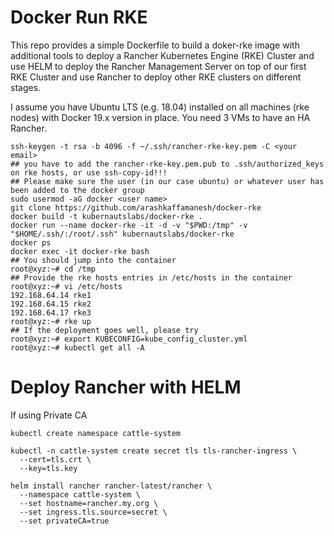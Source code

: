 # Docker Run RKE

This repo provides a simple Dockerfile to build a doker-rke image with additional tools to deploy a Rancher Kubernetes Engine (RKE) Cluster and use HELM to deploy the Rancher Management Server on top of our first RKE Cluster and use Rancher to deploy other RKE clusters on different stages.

I assume you have Ubuntu LTS (e.g. 18.04) installed on all machines (rke nodes) with Docker 19.x version in place. You need 3 VMs to have an HA Rancher.

```
ssh-keygen -t rsa -b 4096 -f ~/.ssh/rancher-rke-key.pem -C <your email>
## you have to add the rancher-rke-key.pem.pub to .ssh/authorized_keys on rke hosts, or use ssh-copy-id!!!
## Please make sure the user (in our case ubuntu) or whatever user has been added to the docker group
sudo usermod -aG docker <user name>
git clone https://github.com/arashkaffamanesh/docker-rke
docker build -t kubernautslabs/docker-rke .
docker run --name docker-rke -it -d -v "$PWD:/tmp" -v "$HOME/.ssh/:/root/.ssh" kubernautslabs/docker-rke
docker ps
docker exec -it docker-rke bash
## You should jump into the container
root@xyz:~# cd /tmp
## Provide the rke hosts entries in /etc/hosts in the container
root@xyz:~# vi /etc/hosts
192.168.64.14 rke1
192.168.64.15 rke2
192.168.64.17 rke3
root@xyz:~# rke up
## If the deployment goes well, please try
root@xyz:~# export KUBECONFIG=kube_config_cluster.yml
root@xyz:~# kubectl get all -A
```

# Deploy Rancher with HELM

If using Private CA

```
kubectl create namespace cattle-system

kubectl -n cattle-system create secret tls tls-rancher-ingress \
  --cert=tls.crt \
  --key=tls.key

helm install rancher rancher-latest/rancher \
  --namespace cattle-system \
  --set hostname=rancher.my.org \
  --set ingress.tls.source=secret \
  --set privateCA=true


